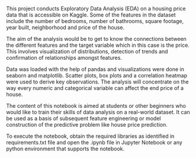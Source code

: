 This project conducts Exploratory Data Analysis (EDA) on a housing price data that is accessible on Kaggle. Some of the features in the dataset include the number of bedrooms, number of bathrooms, square footage, year built, neighborhood and price of the house.

The aim of the analysis would be to get to know the connections between the different features and the target variable which in this case is the price. This involves visualization of distributions, detection of trends and confirmation of relationships amongst features.

Data was loaded with the help of pandas and visualizations were done in seaborn and matplotlib. Scatter plots, box plots and a correlation heatmap were used to derive key observations. The analysis will concentrate on the way every numeric and categorical variable can affect the end price of a house.

The content of this notebook is aimed at students or other beginners who would like to train their skills of data analysis on a real-world dataset. It can be used as a basis of subsequent feature engineering or model construction of the predictive problem like house price prediction.

To execute the notebook, obtain the required libraries as identified in requirements.txt file and open the .ipynb file in Jupyter Notebook or any python environment that supports the notebook.
